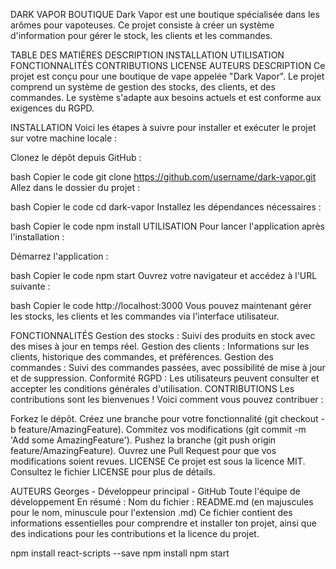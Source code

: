 DARK VAPOR BOUTIQUE
Dark Vapor est une boutique spécialisée dans les arômes pour vapoteuses. Ce projet consiste à créer un système d'information pour gérer le stock, les clients et les commandes.

TABLE DES MATIÈRES
DESCRIPTION
INSTALLATION
UTILISATION
FONCTIONNALITÉS
CONTRIBUTIONS
LICENSE
AUTEURS
DESCRIPTION
Ce projet est conçu pour une boutique de vape appelée "Dark Vapor". Le projet comprend un système de gestion des stocks, des clients, et des commandes. Le système s'adapte aux besoins actuels et est conforme aux exigences du RGPD.

INSTALLATION
Voici les étapes à suivre pour installer et exécuter le projet sur votre machine locale :

Clonez le dépôt depuis GitHub :

bash
Copier le code
git clone https://github.com/username/dark-vapor.git
Allez dans le dossier du projet :

bash
Copier le code
cd dark-vapor
Installez les dépendances nécessaires :

bash
Copier le code
npm install
UTILISATION
Pour lancer l'application après l'installation :

Démarrez l'application :

bash
Copier le code
npm start
Ouvrez votre navigateur et accédez à l'URL suivante :

bash
Copier le code
http://localhost:3000
Vous pouvez maintenant gérer les stocks, les clients et les commandes via l'interface utilisateur.

FONCTIONNALITÉS
Gestion des stocks : Suivi des produits en stock avec des mises à jour en temps réel.
Gestion des clients : Informations sur les clients, historique des commandes, et préférences.
Gestion des commandes : Suivi des commandes passées, avec possibilité de mise à jour et de suppression.
Conformité RGPD : Les utilisateurs peuvent consulter et accepter les conditions générales d'utilisation.
CONTRIBUTIONS
Les contributions sont les bienvenues ! Voici comment vous pouvez contribuer :

Forkez le dépôt.
Créez une branche pour votre fonctionnalité (git checkout -b feature/AmazingFeature).
Commitez vos modifications (git commit -m 'Add some AmazingFeature').
Pushez la branche (git push origin feature/AmazingFeature).
Ouvrez une Pull Request pour que vos modifications soient revues.
LICENSE
Ce projet est sous la licence MIT. Consultez le fichier LICENSE pour plus de détails.

AUTEURS
Georges - Développeur principal - GitHub
Toute l'équipe de développement
En résumé :
Nom du fichier : README.md (en majuscules pour le nom, minuscule pour l'extension .md)
Ce fichier contient des informations essentielles pour comprendre et installer ton projet, ainsi que des indications pour les contributions et la licence du projet.


npm install react-scripts --save
npm install
npm start
